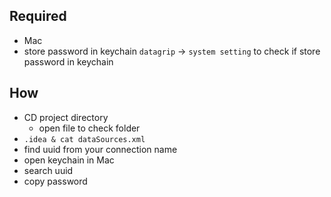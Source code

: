 ## Required

* Mac
* store password in keychain
  `datagrip` -> `system setting` to check if store password in keychain

## How

* CD project directory
  * open file to check folder
* `.idea & cat dataSources.xml`
* find uuid from your connection name
* open keychain in Mac
* search uuid
* copy password

